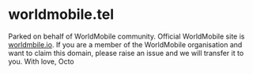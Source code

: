 # worldmobile.tel
Parked on behalf of WorldMobile community.
Official WorldMobile site is [worldmbile.io](https://worldmobile.io).
If you are a member of the WorldMobile organisation and want to claim this domain, please raise an issue and we will transfer it to you.
With love, Octo

